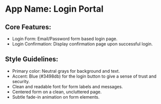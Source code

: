 # **App Name**: Login Portal

## Core Features:

- Login Form: Email/Password form based login page.
- Login Confirmation: Display confirmation page upon successful login.

## Style Guidelines:

- Primary color: Neutral grays for background and text.
- Accent: Blue (#3498db) for the login button to give a sense of trust and security.
- Clean and readable font for form labels and messages.
- Centered form on a clean, uncluttered page.
- Subtle fade-in animation on form elements.